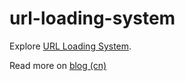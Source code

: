 # url-loading-system

Explore [URL Loading System](https://developer.apple.com/documentation/foundation/url_loading_system).

Read more on [blog (cn)](https://zddhub.com/note/2022/05/04/url-loading-system.html)
